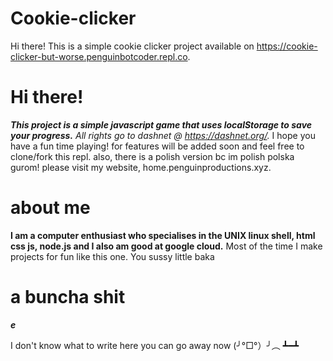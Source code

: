 # Cookie-clicker
Hi there! This is a simple cookie clicker project available on https://cookie-clicker-but-worse.penguinbotcoder.repl.co.

# Hi there!

***This project is a simple javascript game that uses localStorage to save your progress.*** *All rights go to dashnet @ https://dashnet.org/.* I hope you have a fun time playing! for features will be added soon and feel free to clone/fork this repl. also, there is a polish version bc im polish polska gurom! please visit my website, home.penguinproductions.xyz.

# about me

**I am a computer enthusiast who specialises in the UNIX linux shell, html css js, node.js and I also am good at google cloud.** Most of the time I make projects for fun like this one. You sussy little baka

# a buncha shit

***e***

I don't know what to write here you can go away now (╯°□°）╯︵ ┻━┻
